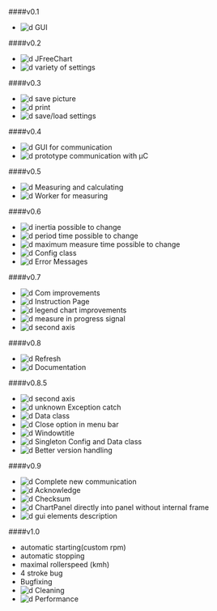 ####v0.1
* ![d] GUI

####v0.2
* ![d] JFreeChart
* ![d] variety of settings

####v0.3
* ![d] save picture
* ![d] print
* ![d] save/load settings

####v0.4
* ![d] GUI for communication
* ![d] prototype communication with µC

####v0.5
* ![d] Measuring and calculating
* ![d] Worker for measuring

####v0.6
* ![d] inertia possible to change
* ![d] period time possible to change
* ![d] maximum measure time possible to change
* ![d] Config class
* ![d] Error Messages

####v0.7
* ![d] Com improvements
* ![d] Instruction Page
* ![d] legend chart improvements
* ![d] measure in progress signal
* ![d] second axis

####v0.8
* ![d] Refresh
* ![d] Documentation

####v0.8.5
* ![d] second axis  
* ![d] unknown Exception catch  
* ![d] Data class  
* ![d] Close option in menu bar 
* ![d] Windowtitle
* ![d] Singleton Config and Data class
* ![d] Better version handling

####v0.9
* ![d] Complete new communication  
* ![d] Acknowledge  
* ![d] Checksum  
* ![d] ChartPanel directly into panel without internal frame  
* ![d] gui elements description  

####v1.0
* automatic starting(custom rpm)
* automatic stopping
* maximal rollerspeed (kmh)
* 4 stroke bug 
* Bugfixing
* ![d] Cleaning
* ![d] Performance  
  
  
  






[d]: http://atlanticdecisionsciences.com/sites/default/files/checkmark.png " DONE "